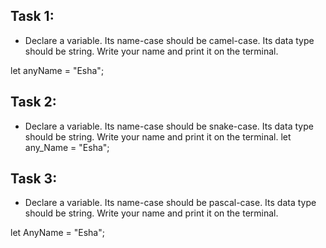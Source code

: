 ## Task 1:
- Declare a variable. Its name-case should be camel-case. Its data type should be string. Write your name and print it on the terminal.

let anyName = "Esha";

## Task 2:
- Declare a variable. Its name-case should be snake-case. Its data type should be string. Write your name and print it on the terminal.
 let any_Name = "Esha";

## Task 3:
- Declare a variable. Its name-case should be pascal-case. Its data type should be string. Write your name and print it on the terminal. 

let AnyName = "Esha";



